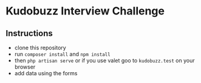 
# Kudobuzz Interview Challenge

## Instructions
- clone this repository
- run `composer install` and `npm install`
- then `php artisan serve` or if you use valet goo to `kudobuzz.test` on your browser
- add data using the forms
